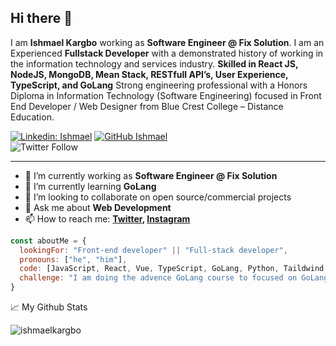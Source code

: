 ## Hi there 👋

I am **Ishmael Kargbo** working as **Software Engineer @ Fix Solution**. I am an Experienced **Fullstack Developer** with a demonstrated history of working in the information technology and services industry. **Skilled in React JS, NodeJS, MongoDB, Mean Stack, RESTfull API’s, User Experience, TypeScript, and GoLang** Strong engineering professional with a Honors Diploma in Information Technology (Software Engineering) focused in Front End Developer / Web Designer from Blue Crest College – Distance Education.


[![Linkedin: Ishmael](https://img.shields.io/badge/-Ishmaelkargbo?style=flat-square&logo=Linkedin&logoColor=white&link=https://linkedin.com/in/ishmael-kargbo-503660169)](https://linkedin.com/in/ishmael-kargbo-503660169)
[![GitHub Ishmael](https://img.shields.io/github/followers/ishmaelkargbo?label=follow&style=social)](https://github.com/ishmaelkargbo)\
![Twitter Follow](https://img.shields.io/twitter/follow/ishodev?style=social)

---
<!-- - 🤔 I’m looking for help with digital marketing to drive traffic to my blog -->
- 🔭 I’m currently working as **Software Engineer @ Fix Solution**
- 🌱 I’m currently learning **GoLang**
- 👯 I’m looking to collaborate on open source/commercial projects
- 💬 Ask me about **Web Development**
- 📫 How to reach me:
  **[Twitter](https://twitter.com/ishodev), [Instagram](https://twitter.com/ishodev)**


```javascript
const aboutMe = {
  lookingFor: "Front-end developer" || "Full-stack developer",
  pronouns: ["he", "him"],
  code: [JavaScript, React, Vue, TypeScript, GoLang, Python, Taildwind css, ],
  challenge: "I am doing the advence GoLang course to focused on GoLang"
}
```

📈 My Github Stats

<img src="https://github-readme-stats.vercel.app/api?username=ishmaelkargbo&show_icons=true&hide_border=true&theme=dark" alt="ishmaelkargbo" />
